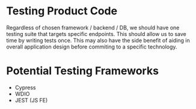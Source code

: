 # Testing Product Code

Regardless of chosen framework / backend / DB, we should have one testing suite that targets specific endpoints. This should allow us to save time by writing tests once. This may also have the side benefit of aiding in overall application design before commiting to a specific technology.

# Potential Testing Frameworks

- Cypress
- WDIO 
- JEST (JS FE)